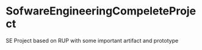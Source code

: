 # SofwareEngineeringCompeleteProject
SE Project based on RUP with some important artifact and prototype
